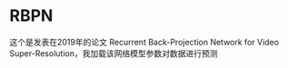 # RBPN
这个是发表在2019年的论文 Recurrent Back-Projection Network for Video Super-Resolution，我加载该网络模型参数对数据进行预测
